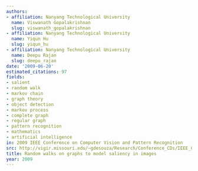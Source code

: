 ```yaml
---
authors:
- affiliation: Nanyang Technological University
  name: Viswanath Gopalakrishnan
  slug: viswanath_gopalakrishnan
- affiliation: Nanyang Technological University
  name: Yiqun Hu
  slug: yiqun_hu
- affiliation: Nanyang Technological University
  name: Deepu Rajan
  slug: deepu_rajan
date: '2009-06-20'
estimated_citations: 97
fields:
- salient
- random walk
- markov chain
- graph theory
- object detection
- markov process
- complete graph
- regular graph
- pattern recognition
- mathematics
- artificial intelligence
in: 2009 IEEE Conference on Computer Vision and Pattern Recognition
src: http://vigir.missouri.edu/~gdesouza/Research/Conference_CDs/IEEE_CVPR_2009/data/papers/0480.pdf
title: Random walks on graphs to model saliency in images
year: 2009
---
```

